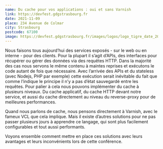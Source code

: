 ```yaml
---
name: Du cache pour vos applications : oui et sans Varnish
link: https://devfest.gdgstrasbourg.fr
date: 2021-11-09
place: 234 Avenue de Colmar
city: Strasbourg
postcode: 67100
image: https://devfest.gdgstrasbourg.fr/images/logos/logo_tigre_date_2021.png
---
```


Nous faisons tous aujourd’hui des services exposés - sur le web ou en interne - pour des clients. Pour la plupart il s’agit d’APIs, des interfaces pour récupérer ou gérer des données via des requêtes HTTP. Dans la majorité des cas nous servons le même contenu à maintes reprises et exécutons le code autant de fois que nécessaire. Avec l’arrivée des APIs et du stateless (avec Nodejs, PHP par exemple) cette exécution serait inévitable du fait que comme l’indique le principe il n’y a pas d’état sauvegardé entre les requêtes. Pour palier à cela nous pouvons implémenter du cache à plusieurs niveaux. Du cache applicatif, du cache HTTP devant notre service, et aussi du cache directement au niveau du reverse-proxy pour de meilleures performances.

Quand nous parlons de cache, nous pensons directement à Varnish, avec le fameux VCL que cela implique. Mais il existe d’autres solutions pour ne pas passer plusieurs jours à apprendre ce langage, qui sont plus facilement configurables et tout aussi performants.

Voyons ensemble comment mettre en place ces solutions avec leurs avantages et leurs inconvénients lors de cette conférence. 
